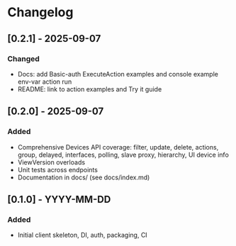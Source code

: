 # Changelog

## [0.2.1] - 2025-09-07
### Changed
- Docs: add Basic-auth ExecuteAction examples and console example env-var action run
- README: link to action examples and Try it guide

## [0.2.0] - 2025-09-07
### Added
- Comprehensive Devices API coverage: filter, update, delete, actions, group, delayed, interfaces, polling, slave proxy, hierarchy, UI device info
- ViewVersion overloads
- Unit tests across endpoints
 - Documentation in docs/ (see docs/index.md)

## [0.1.0] - YYYY-MM-DD
### Added
- Initial client skeleton, DI, auth, packaging, CI
